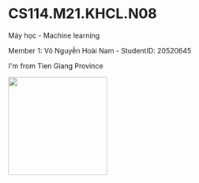 # CS114.M21.KHCL.N08
<p>Máy học - Machine learning</p>
<p>Member 1: Võ Nguyễn Hoài Nam - StudentID: 20520645</p>  
<p>I'm from Tien Giang Province</p>
<img src="https://user-images.githubusercontent.com/81870096/162102575-f9d58d59-118c-4251-97f4-12ba4064f04b.jpg" data-canonical-src="https://user-images.githubusercontent.com/81870096/162102575-f9d58d59-118c-4251-97f4-12ba4064f04b.jpg" width="200"/>
